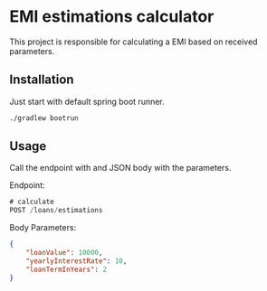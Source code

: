 # EMI estimations calculator

This project is responsible for calculating a EMI based on received parameters.

## Installation

Just start with default spring boot runner.

```bash
./gradlew bootrun
```

## Usage

Call the endpoint with and JSON body with the parameters.

Endpoint:

```java
# calculate
POST /loans/estimations
```

Body Parameters:
```json
{
    "loanValue": 10000,
    "yearlyInterestRate": 10,
    "loanTermInYears": 2
}
```
